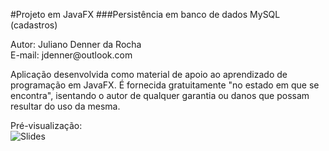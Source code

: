 #Projeto em JavaFX
###Persistência em banco de dados MySQL (cadastros)
<p>Autor: Juliano Denner da Rocha<br>E-mail: jdenner@outlook.com</p>
<p>Aplicação desenvolvida como material de apoio ao aprendizado de programação em JavaFX. É fornecida gratuitamente "no estado em que se encontra", isentando o autor de qualquer garantia ou danos que possam resultar do uso da mesma.</p>
Pré-visualização:<br/>
<img src="http://jdenner.com/resources/javafx-mysql-cadastros.gif" alt="Slides">
</p>
